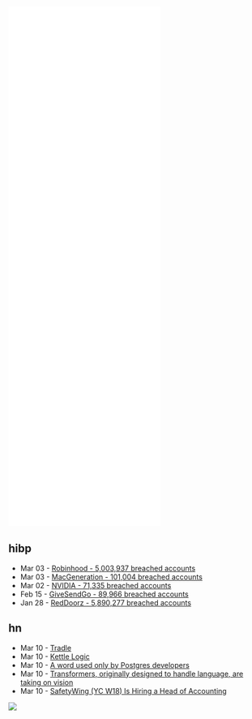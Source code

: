 ![Metrics](https://raw.githubusercontent.com/phixion/phixion/master/metrics.svg)

## hibp

<!--
for https://github.com/phixion/phixion/blob/main/.github/workflows/feeds.yml
-->
<!--START_SECTION:haveibeenpwnd-->
- Mar 03 - [Robinhood - 5,003,937 breached accounts](https://haveibeenpwned.com/PwnedWebsites#Robinhood)
- Mar 03 - [MacGeneration - 101,004 breached accounts](https://haveibeenpwned.com/PwnedWebsites#MacGeneration)
- Mar 02 - [NVIDIA - 71,335 breached accounts](https://haveibeenpwned.com/PwnedWebsites#NVIDIA)
- Feb 15 - [GiveSendGo - 89,966 breached accounts](https://haveibeenpwned.com/PwnedWebsites#GiveSendGo)
- Jan 28 - [RedDoorz - 5,890,277 breached accounts](https://haveibeenpwned.com/PwnedWebsites#RedDoorz)
<!--END_SECTION:haveibeenpwnd-->

## hn

<!--
for https://github.com/phixion/phixion/blob/main/.github/workflows/feeds.yml
-->
<!--START_SECTION:hn-->
- Mar 10 - [Tradle](https://oec.world/en/tradle/)
- Mar 10 - [Kettle Logic](https://en.wikipedia.org/wiki/Kettle_logic)
- Mar 10 - [A word used only by Postgres developers](https://news.ycombinator.com/item?id=30629430)
- Mar 10 - [Transformers, originally designed to handle language, are taking on vision](https://www.quantamagazine.org/will-transformers-take-over-artificial-intelligence-20220310/)
- Mar 10 - [SafetyWing (YC W18) Is Hiring a Head of Accounting](https://www.notion.so/safetywing/Head-of-Accounting-d797bb516df14bf7ad703b4a314b4562)
<!--END_SECTION:hn-->

<!--
for https://yhype.me
-->
![](https://hit.yhype.me/github/profile?user_id=13013670)
